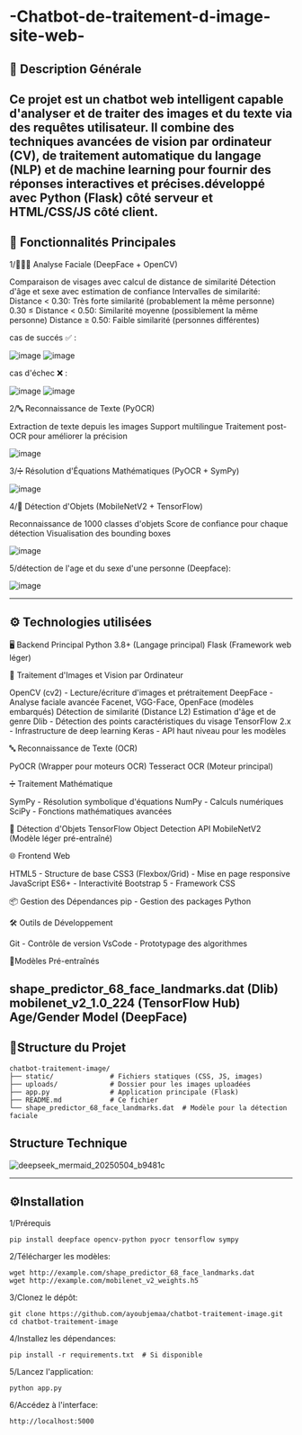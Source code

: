 # -Chatbot-de-traitement-d-image-site-web-
## 📌 Description Générale
Ce projet est un chatbot web intelligent capable d'analyser et de traiter des images et du texte via des requêtes utilisateur. Il combine des techniques avancées de vision par ordinateur (CV), de traitement automatique du langage (NLP) et de machine learning pour fournir des réponses interactives et précises.développé avec Python (Flask) côté serveur et HTML/CSS/JS côté client.
---
## 🚀 Fonctionnalités Principales

1/🧑‍🤝‍🧑 Analyse Faciale (DeepFace + OpenCV)

Comparaison de visages avec calcul de distance de similarité
Détection d'âge et sexe avec estimation de confiance
Intervalles de similarité:
Distance < 0.30: Très forte similarité (probablement la même personne)
0.30 ≤ Distance < 0.50: Similarité moyenne (possiblement la même personne)
Distance ≥ 0.50: Faible similarité (personnes différentes)

cas de succés ✅  : 

![image](https://github.com/user-attachments/assets/4093a30c-a267-47c8-b4ce-f62cb480373c)
![image](https://github.com/user-attachments/assets/7194d5d5-8322-4339-8594-7a2ec4ba6bcd)

cas d'échec ❌ :

![image](https://github.com/user-attachments/assets/77214f67-b97b-45d2-aef6-95092a1d1866)
![image](https://github.com/user-attachments/assets/a06908d3-1dd4-406c-b2b5-e3eb633f9366)

2/🔤 Reconnaissance de Texte (PyOCR)

Extraction de texte depuis les images
Support multilingue
Traitement post-OCR pour améliorer la précision

![image](https://github.com/user-attachments/assets/7b0b3731-8f43-4fca-8164-8928e9121db1)

3/➗ Résolution d'Équations Mathématiques (PyOCR + SymPy)

![image](https://github.com/user-attachments/assets/ba7b8ba2-7f7e-4a84-a7e0-0684e53505a4)

4/🧮 Détection d'Objets (MobileNetV2 + TensorFlow)

Reconnaissance de 1000 classes d'objets
Score de confiance pour chaque détection
Visualisation des bounding boxes

![image](https://github.com/user-attachments/assets/a784e238-54b9-45bb-a492-60cb8fb1e0e7)

5/détection de l'age et du sexe d'une personne (Deepface):

![image](https://github.com/user-attachments/assets/2bb6e577-5462-43fc-b8a3-26d2f6294af4)

---

## ⚙️ Technologies utilisées

🖥️ Backend Principal
Python 3.8+ (Langage principal)
Flask (Framework web léger)

🧠 Traitement d'Images et Vision par Ordinateur

OpenCV (cv2) - Lecture/écriture d'images et prétraitement
DeepFace - Analyse faciale avancée
Facenet, VGG-Face, OpenFace (modèles embarqués)
Détection de similarité (Distance L2)
Estimation d'âge et de genre
Dlib - Détection des points caractéristiques du visage
TensorFlow 2.x - Infrastructure de deep learning
Keras - API haut niveau pour les modèles

🔤 Reconnaissance de Texte (OCR)

PyOCR (Wrapper pour moteurs OCR)
Tesseract OCR (Moteur principal)

➗ Traitement Mathématique

SymPy - Résolution symbolique d'équations
NumPy - Calculs numériques
SciPy - Fonctions mathématiques avancées

🧮 Détection d'Objets
TensorFlow Object Detection API
MobileNetV2 (Modèle léger pré-entraîné)

🌐 Frontend Web

HTML5 - Structure de base
CSS3 (Flexbox/Grid) - Mise en page responsive
JavaScript ES6+ - Interactivité
Bootstrap 5 - Framework CSS

📦 Gestion des Dépendances
pip - Gestion des packages Python

🛠️ Outils de Développement

Git - Contrôle de version
VsCode - Prototypage des algorithmes

🤖Modèles Pré-entraînés

shape_predictor_68_face_landmarks.dat (Dlib)
mobilenet_v2_1.0_224 (TensorFlow Hub)
Age/Gender Model (DeepFace)
---
## 📁Structure du Projet
```
chatbot-traitement-image/
├── static/              # Fichiers statiques (CSS, JS, images)
├── uploads/             # Dossier pour les images uploadées
├── app.py               # Application principale (Flask)
├── README.md            # Ce fichier
└── shape_predictor_68_face_landmarks.dat  # Modèle pour la détection faciale
```
## Structure Technique

![deepseek_mermaid_20250504_b9481c](https://github.com/user-attachments/assets/aee3a8c9-9c37-4551-b693-4e3bd8c23205)

---
## ⚙️Installation

1/Prérequis

```
pip install deepface opencv-python pyocr tensorflow sympy
```

2/Télécharger les modèles:

```
wget http://example.com/shape_predictor_68_face_landmarks.dat
wget http://example.com/mobilenet_v2_weights.h5
````

3/Clonez le dépôt:

```
git clone https://github.com/ayoubjemaa/chatbot-traitement-image.git
cd chatbot-traitement-image
```

4/Installez les dépendances:

```
pip install -r requirements.txt  # Si disponible
```

5/Lancez l'application:

```
python app.py
```

6/Accédez à l'interface:

```
http://localhost:5000
```

